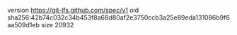 version https://git-lfs.github.com/spec/v1
oid sha256:42b74c032c34b453f8a68d80af2e3750ccb3a25e89eda131086b9f6aa509d1eb
size 20932
